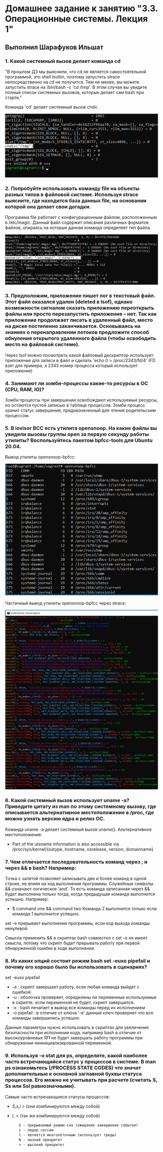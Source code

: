 # Домашнее задание к занятию "3.3. Операционные системы. Лекция 1"

## Выполнил Шарафуков Ильшат

### 1. Какой системный вызов делает команда cd

"В прошлом ДЗ мы выяснили, что cd не является самостоятельной программой, это shell builtin, поэтому запустить strace непосредственно на cd не получится. Тем не менее, вы можете запустить strace на /bin/bash -c 'cd /tmp'. В этом случае вы увидите полный список системных вызовов, которые делает сам bash при старте."

Команда 'cd' делает системный вызов chdir. 

![cd_command](img/1.png)

### 2. Попробуйте использовать команду file на объекты разных типов в файловой системе. Используя strace выясните, где находится база данных file, на основании которой она делает свои догадки.

Программа file работает с конфигурационным файлом, расположенным в /etc/magic. Данный файл содержит описания различных форматов файлов, опираясь на которые данная команда определяет тип файла.

![file_command](img/2.png)

### 3. Предположим, приложение пишет лог в текстовый файл. Этот файл оказался удален (deleted в lsof), однако возможности сигналом сказать приложению переоткрыть файлы или просто перезапустить приложение – нет. Так как приложение продолжает писать в удаленный файл, место на диске постепенно заканчивается. Основываясь на знаниях о перенаправлении потоков предложите способ обнуления открытого удаленного файла (чтобы освободить место на файловой системе).

Через lsof можно посмотреть какой файловый дескриптор использует приложение для записи в файл и сделать 'echo 0 > /proc/2343/fd/4' (FD взят для примера, а 2343 номер процесса который использует приложение)

### 4. Занимают ли зомби-процессы какие-то ресурсы в ОС (CPU, RAM, IO)?

Зомби процессы при завершении освобождают используемые ресурсы, но остаются пустой записью в таблице процессов. Зомби процесс хранит статус завершения, предназначенный для чтения родительским процессом.

### 5. В iovisor BCC есть утилита opensnoop. На какие файлы вы увидели вызовы группы open за первую секунду работы утилиты? Воспользуйтесь пакетом bpfcc-tools для Ubuntu 20.04.

Вывод утилиты opensnoop-bpfcc:

![bss](img/5_1.png)

Частичный вывод утилиты opensnoop-bpfcc через strace:

![strace_bss](img/5_2.png)

### 6. Какой системный вызов использует uname -a? Приведите цитату из man по этому системному вызову, где описывается альтернативное местоположение в /proc, где можно узнать версию ядра и релиз ОС.

Команда uname -a делает системный вызов uname(). Альтернативное местоположение:

* Part of the utsname information is also accessible via /proc/sys/kernel/{ostype, hostname, osrelease, version, domainname}

### 7. Чем отличается последовательность команд через ; и через && в bash? Например:

Точка с запятой позволяет записывать две и более команд в одной строке, не влияя на ход выполнения программы. Служебные символы && означают логическое 'and'. То есть команда записанная через && будет выполнена только тогда, когда предыдущая команда выполнится успешно. 
Например: 
* $ command one && command two
Команда 2 выполнится только если команда 1 выполнится успешно.

set -e прерывает выполнение программы, если код выхода команды ненулевой. 

Смысла применять && в скриптах bash совместно с set -e не имеет смысла, потому что скрипт будет прерывать работу при первой обнаруженной ошибке в ходе выполнения.

### 8. Из каких опций состоит режим bash set -euxo pipefail и почему его хорошо было бы использовать в сценариях?

set -euxo pipefail

* -e : скрипт завершает работу, если любая команда выйдет с ошибкой
* -u : оболочка проверяет, определены ли переменные используемые в скрипте. если переменной не будет, скрипт завершится.
* -x : bash печатает в вывод все команды перед их исполнением
* -o pipefail : в отличие от ключа '-e' данный ключ проверяет что все команды завершились успешно

Данные параметры нужно использовать в скриптах для увеличения безопасности при исполнении кода, например bash в отличие от высокоуровневых ЯП не будет завершать работу программы при обнаружении неинициализированной переменной.

### 9. Используя -o stat для ps, определите, какой наиболее часто встречающийся статус у процессов в системе. В man ps ознакомьтесь (/PROCESS STATE CODES) что значат дополнительные к основной заглавной буквы статуса процессов. Его можно не учитывать при расчете (считать S, Ss или Ssl равнозначными).

Самые часто встречающиеся статусы процессов:

* S,s,l > (они комбинируются между собой)
* I, > (так же комбинируются между собой)

         S - прерываемый режим сна (ожидание завершения события)
         s - лидер сессии
         l - является многопоточным (использует треды)
         N - низкий приоритет
         > - высокий приоритет


